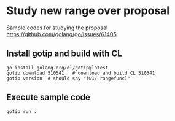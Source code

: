 # Study new range over proposal

Sample codes for studying the proposal https://github.com/golang/go/issues/61405. 

## Install gotip and build with CL

```
go install golang.org/dl/gotip@latest
gotip download 510541   # download and build CL 510541              
gotip version  # should say "(w1/ rangefunc)"  
```

## Execute sample code

```
gotip run .
```